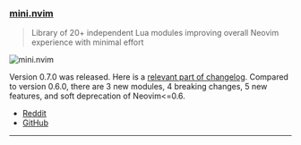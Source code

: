 <h3 id="update-mini.nvim">
  <a href="#update-mini.nvim">
    <span class="icon-text">
      <span class="icon">
        <i class="fa-solid fa-book"></i>
      </span>
    </span>
    <span>mini.nvim</span>
  </a>
</h3>

> Library of 20+ independent Lua modules improving overall Neovim experience with minimal effort

![mini.nvim](https://user-images.githubusercontent.com/24854248/218315513-856bf2e8-2716-4061-a799-168fc5192e43.png)

Version 0.7.0 was released. Here is a [relevant part of changelog](https://github.com/echasnovski/mini.nvim/releases/tag/v0.7.0). Compared to version 0.6.0, there are 3 new modules, 4 breaking changes, 5 new features, and soft deprecation of Neovim<=0.6.

- [Reddit](https://www.reddit.com/r/neovim/comments/110ea8n/mininvim_new_version_070_is_released/)
- [GitHub](https://github.com/echasnovski/mini.nvim)

---
